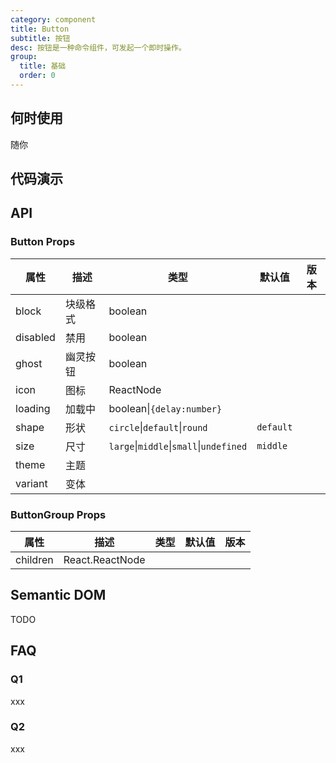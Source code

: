 ```yaml
---
category: component
title: Button
subtitle: 按钮
desc: 按钮是一种命令组件，可发起一个即时操作。
group:
  title: 基础
  order: 0
---
```


## 何时使用

随你

## 代码演示

<example src="./examples/basic.md" title="基本用法" />

<example src="./examples/icon.md" title="图标按钮" />

<example src="./examples/shape.md" title="按钮形状" />

<example src="./examples/size.md" title="按钮尺寸" />

<example src="./examples/status.md" title="按钮状态" />

<example src="./examples/disabled.md" title="禁用按钮" disabled/>

<example src="./examples/block.md" title="长按钮" />

## API

### Button Props

| 属性     | 描述     | 类型                                    | 默认值    | 版本 |
| -------- | -------- | --------------------------------------- | --------- | ---- |
| block    | 块级格式 | boolean                                 |           |      |
| disabled | 禁用     | boolean                                 |           |      |
| ghost    | 幽灵按钮 | boolean                                 |           |      |
| icon     | 图标     | ReactNode                               |           |      |
| loading  | 加载中   | boolean\|`{delay:number}`               |           |      |
| shape    | 形状     | `circle`\|`default`\|`round`            | `default` |      |
| size     | 尺寸     | `large`\|`middle`\|`small`\|`undefined` | `middle`  |      |
| theme    | 主题     |                                         |           |      |
| variant  | 变体     |                                         |           |      |

### ButtonGroup Props

| 属性     | 描述            | 类型 | 默认值 | 版本 |
| -------- | --------------- | ---- | ------ | ---- |
| children | React.ReactNode |      |        |      |

## Semantic DOM

<semantic src="./examples/semantic.md" />

TODO

## FAQ

### Q1

xxx

### Q2

xxx
